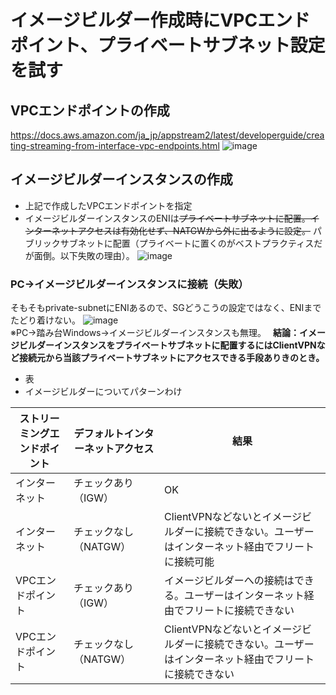 # イメージビルダー作成時にVPCエンドポイント、プライベートサブネット設定を試す

## VPCエンドポイントの作成
  
https://docs.aws.amazon.com/ja_jp/appstream2/latest/developerguide/creating-streaming-from-interface-vpc-endpoints.html
![image](https://user-images.githubusercontent.com/60077121/94648628-e5dfe780-032d-11eb-8902-9d8f0c40884a.png)

## イメージビルダーインスタンスの作成
- 上記で作成したVPCエンドポイントを指定
- イメージビルダーインスタンスのENIは~~プライベートサブネットに配置。インターネットアクセスは有効化せず、NATGWから外に出るように設定。~~  パブリックサブネットに配置（プライベートに置くのがベストプラクティスだが面倒。以下失敗の理由）。
![image](https://user-images.githubusercontent.com/60077121/94655956-5c82e200-033a-11eb-92bf-cf6621718b54.png)


### PC->イメージビルダーインスタンスに接続（失敗）
そもそもprivate-subnetにENIあるので、SGどうこうの設定ではなく、ENIまでたどり着けない。
![image](https://user-images.githubusercontent.com/60077121/94653423-83d7b000-0336-11eb-9a7f-b4774ac05673.png)  
※PC->踏み台Windows->イメージビルダーインスタンスも無理。　
**結論：イメージビルダーインスタンスをプライベートサブネットに配置するにはClientVPNなど接続元から当該プライベートサブネットにアクセスできる手段ありきのとき。**

- 表
- イメージビルダーについてパターンわけ

| ストリーミングエンドポイント | デフォルトインターネットアクセス | 結果  |
----|----|---- 
| インターネット | チェックあり（IGW） | OK |
| インターネット | チェックなし（NATGW） | ClientVPNなどないとイメージビルダーに接続できない。ユーザーはインターネット経由でフリートに接続可能 |
| VPCエンドポイント | チェックあり（IGW） | イメージビルダーへの接続はできる。ユーザーはインターネット経由でフリートに接続できない |
| VPCエンドポイント | チェックなし（NATGW） | ClientVPNなどないとイメージビルダーに接続できない。ユーザーはインターネット経由でフリートに接続できない |

